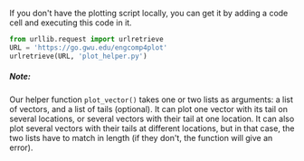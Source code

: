 If you don't have the plotting script locally, you can get it by adding a code cell and executing this code in it.

```Python
from urllib.request import urlretrieve
URL = 'https://go.gwu.edu/engcomp4plot'
urlretrieve(URL, 'plot_helper.py')
```

##### Note:

Our helper function `plot_vector()` takes one or two lists as arguments: a list of vectors, and a list of tails (optional). It can plot one vector with its tail on several locations, or several vectors with their tail at one location. It can also plot several vectors with their tails at different locations, but in that case, the two lists have to match in length (if they don't, the function will give an error).

